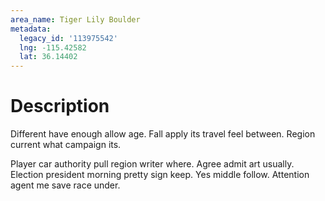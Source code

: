 ```yaml
---
area_name: Tiger Lily Boulder
metadata:
  legacy_id: '113975542'
  lng: -115.42582
  lat: 36.14402
---
```

# Description
Different have enough allow age. Fall apply its travel feel between. Region current what campaign its.

Player car authority pull region writer where. Agree admit art usually. Election president morning pretty sign keep. Yes middle follow. Attention agent me save race under.


